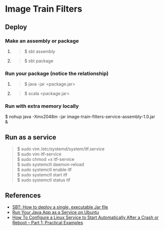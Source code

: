 # Image Train Filters

## Deploy

### Make an assembly or package

1. >$ sbt assembly
   
2. >$ sbt package

### Run your package (notice the relationship)

1. >$ java -jar <package.jar>
   
2. >$ scala <package.jar>

### Run with extra memory locally

$ nohup java -Xmx2048m -jar image-train-filters-service-assembly-1.0.jar &

## Run as a service

>$ sudo vim /etc/systemd/system/itf.service  
>$ sudo vim itf-service  
>$ sudo chmod +x itf-service  
>$ sudo systemctl daemon-reload  
>$ sudo systemctl enable itf  
>$ sudo systemctl start itf  
>$ sudo systemctl status itf  

## References

-   [SBT: How to deploy a single, executable Jar file](https://alvinalexander.com/scala/sbt-how-build-single-executable-jar-file-assembly)
-   [Run Your Java App as a Service on Ubuntu](https://dzone.com/articles/run-your-java-application-as-a-service-on-ubuntu)
-   [How To Configure a Linux Service to Start Automatically After a Crash or Reboot – Part 1: Practical Examples](https://www.digitalocean.com/community/tutorials/how-to-configure-a-linux-service-to-start-automatically-after-a-crash-or-reboot-part-1-practical-examples)
